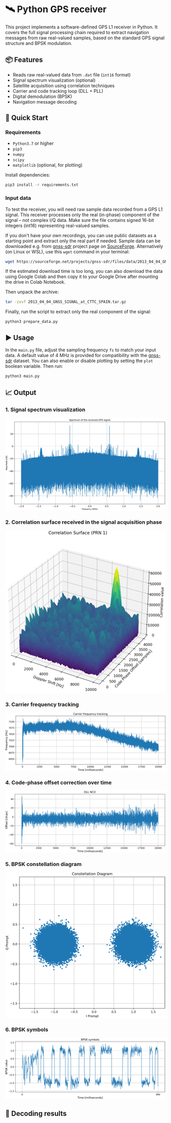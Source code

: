 # 🛰️ Python GPS receiver

This project implements a software-defined GPS L1 receiver in Python. It covers the full signal processing chain required to extract navigation messages from raw real-valued samples, based on the standard GPS signal structure and BPSK modulation.

## 📦 Features
- Reads raw real-valued data from `.dat` file (`int16` format)
- Signal spectrum visualization (optional)
- Satellite acquisition using correlation techniques
- Carrier and code tracking loop (DLL + PLL)
- Digital demodulation (BPSK)
- Navigation message decoding

## 🚀 Quick Start

### Requirements
- `Python3.7` or higher
- `pip3`
- `numpy`
- `scipy`
- `matplotlib` (optional, for plotting)

Install dependencies:
```bash
pip3 install -r requirements.txt
```

### Input data
To test the receiver, you will need raw sample data recorded from a GPS L1 signal. This receiver processes only the real (in-phase) component of the signal – not complex I/Q data. Make sure the file contains signed 16-bit integers (int16) representing real-valued samples.

If you don't have your own recordings, you can use public datasets as a starting point and extract only the real part if needed. Sample data can be downloaded e.g. from [gnss-sdr](https://github.com/gnss-sdr/gnss-sdr) project page on [SourceForge](https://sourceforge.net/projects/gnss-sdr/files/data/). Alternatively (on Linux or WSL), use this `wget` command in your terminal:
```bash
wget https://sourceforge.net/projects/gnss-sdr/files/data/2013_04_04_GNSS_SIGNAL_at_CTTC_SPAIN.tar.gz
```
If the estimated download time is too long, you can also download the data using Google Colab and then copy it to your Google Drive after mounting the drive in Colab Notebook.

Then unpack the archive:
```bash
tar -zxvf 2013_04_04_GNSS_SIGNAL_at_CTTC_SPAIN.tar.gz
```

Finally, run the script to extract only the real component of the signal:
```python
python3 prepare_data.py
```

## ▶️ Usage
In the `main.py` file, adjust the sampling frequency `fs` to match your input data. A default value of 4 MHz is provided for compatibility with the [gnss-sdr](https://github.com/gnss-sdr/gnss-sdr) dataset. You can also enable or disable plotting by setting the `plot` boolean variable. Then run:
```python
python3 main.py
```

## 📈 Output
### 1. Signal spectrum visualization
![Signal spectrum](screenshots/spectrum.png)
### 2. Correlation surface received in the signal acquisition phase
![Correlation surface](screenshots/correlation_surface.png)
### 3. Carrier frequency tracking
![Carrier tracking](screenshots/carrier_frequency.png)
### 4. Code-phase offset correction over time
![Code-phase offset](screenshots/dll_nco.png)
### 5. BPSK constellation diagram
![Constellation](screenshots/constellation_diagram.png)
### 6. BPSK symbols
![BPSK symbols](screenshots/bpsk_symbols.png)

## 📄 Decoding results
```plaintext
```
